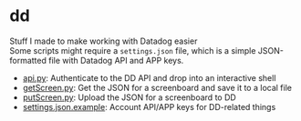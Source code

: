 # dd
Stuff I made to make working with Datadog easier  
Some scripts might require a `settings.json` file, which is a simple JSON-formatted file with Datadog API and APP keys.  

- [api.py][api]: Authenticate to the DD API and drop into an interactive shell  
- [getScreen.py][getScreen]: Get the JSON for a screenboard and save it to a local file    
- [putScreen.py][putScreen]: Upload the JSON for a screenboard to DD  
- [settings.json.example][settings.json]: Account API/APP keys for DD-related things  

[api]: https://github.com/vagelim/dd/blob/master/api.py
[getScreen]: https://github.com/vagelim/dd/blob/master/getScreen.py
[putScreen]: https://github.com/vagelim/dd/blob/master/putScreen.py
[settings.json]: https://github.com/vagelim/dd/blob/master/settings.json.example
